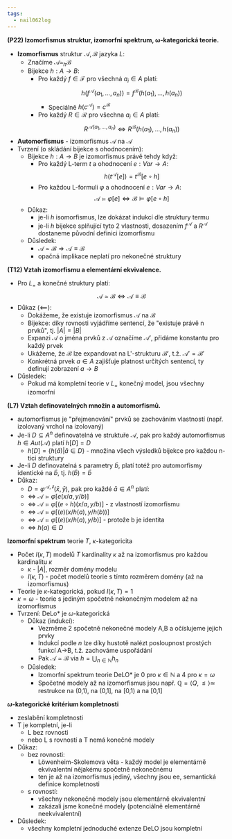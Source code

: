 ```yaml
---
tags:
  - nail062log
---
```

**(P22) Izomorfismus struktur, izomorfní spektrum, ω-kategorická teorie.**
- **Izomorfismus** struktur $\mathcal{A}, \mathcal{B}$ jazyka $L$:
	- Značíme $\mathcal{A} \simeq_{h} \mathcal{B}$
	- Bijekce $h: A \to B$:
		- Pro každý $f \in \mathcal{F}$ pro všechná $a_{i}\in A$ platí: $$h(f^\mathcal{A}(a_{1},\dots,a_{n}))=f^\mathcal{B}(h(a_{1}),\dots,h(a_{n}))$$
			- Speciálně $h(c^\mathcal{A})=c^\mathcal{B}$
		- Pro každý $R \in \mathcal{R}$ pro všechna $a_{i}\in A$ platí: $$R^{\mathcal{A}(a_{1},\dots,a_{n})}\Leftrightarrow R^\mathcal{B}(h(a_{1}),\dots,h(a_{n}))$$
- **Automorfismus** - izomorfismus $\mathcal{A}$ na $\mathcal{A}$
- Tvrzení (o skládání bijekce s ohodnocením):
	- Bijekce $h: A \to B$ je izomorfismus právě tehdy když:
		- Pro každý L-term $t$ a ohodnocení $e: Var \to A$: $$h(t^\mathcal{A}[e])=t^\mathcal{B}[e\circ h]$$
		- Pro každou L-formuli $\varphi$ a ohodnocení $e: Var \to A$: $$\mathcal{A} \models \varphi[e] \Leftrightarrow \mathcal{B}\models \varphi[e \circ h]$$
	- Důkaz:
		- je-li $h$ isomorfismus, lze dokázat indukcí dle struktury termu
		- je-li $h$ bijekce splňující tyto 2 vlastnosti, dosazením $f^\mathcal{A}$ a $R^\mathcal{A}$ dostaneme původní definici izomorfismu
	- Důsledek:
		- $\mathcal{A}\simeq \mathcal{B} \Rightarrow \mathcal{A}\equiv \mathcal{B}$
		- opačná implikace neplatí pro nekonečné struktury

**(T12) Vztah izomorfismu a elementární ekvivalence.**
- Pro $L_{=}$ a konečné struktury platí: $$\mathcal{A}\simeq \mathcal{B} \Leftrightarrow \mathcal{A}\equiv \mathcal{B}$$
- Důkaz ($\impliedby$):
	- Dokážeme, že existuje izomorfismus $\mathcal{A}$ na $\mathcal{B}$
	- Bijekce: díky rovnosti vyjádříme sentencí, že "existuje právě n prvků", tj. $|A|=|B|$
	- Expanzi $\mathcal{A}$ o jména prvků z $\mathcal{A}$ označíme $\mathcal{A}'$, přidáme konstantu pro každý prvek
	- Ukážeme, že $\mathcal{B}$ lze expandovat na L'-strukturu $\mathcal{B'}$, t.ž. $\mathcal{A}'=\mathcal{B}'$
	- Konkrétná prvek $a \in A$ zajišťuje platnost určitých sentencí, ty definují zobrazení $a \to B$
- Důsledek:
	- Pokud má kompletní teorie v $L_{=}$ konečný model, jsou všechny izomorfní

 **(L7) Vztah definovatelných množin a automorfismů.**
 - automorfismus je "přejmenování" prvků se zachováním vlastností (např. izolovaný vrchol na izolovaný)
 - Je-li $D \subseteq A^{n}$ definovatelná ve struktuře $\mathcal{A}$, pak pro každý automorfismus $h \in Aut(\mathcal{A})$ platí $h[D]=D$
	 - $h[D]=\{h(\bar{a})|\bar{a} \in D\}$ - množina všech výsledků bijekce pro každou n-tici struktury
 - Je-li $D$ definovatelná s parametry $\bar{b}$, platí totéž pro automorfismy identické na $\bar{b}$, tj. $h(\bar{b})=\bar{b}$
 - Důkaz:
	 - $D=\varphi^\mathcal{A, \bar{b}}(\bar{x},\bar{y})$, pak pro každé $\bar{a}\in A^{n}$ platí:
	 - <=> $\mathcal{A}\models \varphi[e(x/a,y/b)]$
	 - <=> $\mathcal{A}\models \varphi[(e \circ h)(x/a,y/b)]$ - z vlastností izomorfismu
	 - <=> $\mathcal{A}\models \varphi[(e)(x/h(a),y/h(b))]$
	 - <=> $\mathcal{A}\models \varphi[(e)(x/h(a),y/b)]$ - protože b je identita
	 - <=> $h(a) \in D$

**Izomorfní spektrum** teorie $T$, $\kappa$-kategoricita
- Počet $I(\kappa,T)$ modelů $T$ kardinality $\kappa$ až na izomorfismus pro každou kardinalitu $\kappa$
	- $\kappa$ - $|A|$, rozměr domény modelu
	- $I(\kappa,T)$ - počet modelů teorie s tímto rozměrem domény (až na izomorfismus)
- Teorie je $\kappa$-kategorická, pokud $I(\kappa,T)=1$
- $\kappa=\omega$ - teorie s jediným spočetně nekonečným modelem až na izomorfismus
- Tvrzení: DeLo\* je $\omega$-kategorická
	- Důkaz (indukcí):
		- Vezměme 2 spočetně nekonečné modely A,B a očíslujeme jejich prvky
		- Indukcí podle $n$ lze díky hustotě nalézt posloupnost prostých funkcí A->B, t.ž. zachováme uspořádání
		- Pak $\mathcal{A} \simeq \mathcal{B}$ via $h=\bigcup_{n\in \mathbb{N}}h_{n}$
	- Důsledek:
		- Izomorfní spektrum teorie DeLO\* je 0 pro $\kappa \in \mathbb{N}$ a 4 pro $\kappa=\omega$
		- Spočetné modely až na izomorfismus jsou např. $\mathbb{Q}=\langle Q, \leq \rangle \simeq$ restrukce na (0,1), na (0,1\], na \[0,1) a na \[0,1\]

**$\omega$-kategorické kritérium kompletnosti**
- zeslabění kompletnosti
- T je kompletní, je-li
	- L bez rovnosti
	- nebo L s rovností a T nemá konečné modely
- Důkaz:
	- bez rovnosti:
		- Löwenheim-Skolemova věta - každý model je elementárně ekvivalentní nějakému spočetně nekonečnému
		- ten je až na izomorfismus jediný, všechny jsou ee, semantická definice kompletnosti
	- s rovností:
		- všechny nekonečné modely jsou elementárně ekvivalentní
		- zakázali jsme konečné modely (potenciálně elementárně neekvivalentní)
- Důsledek:
	- všechny kompletní jednoduché extenze DeLO jsou kompletní